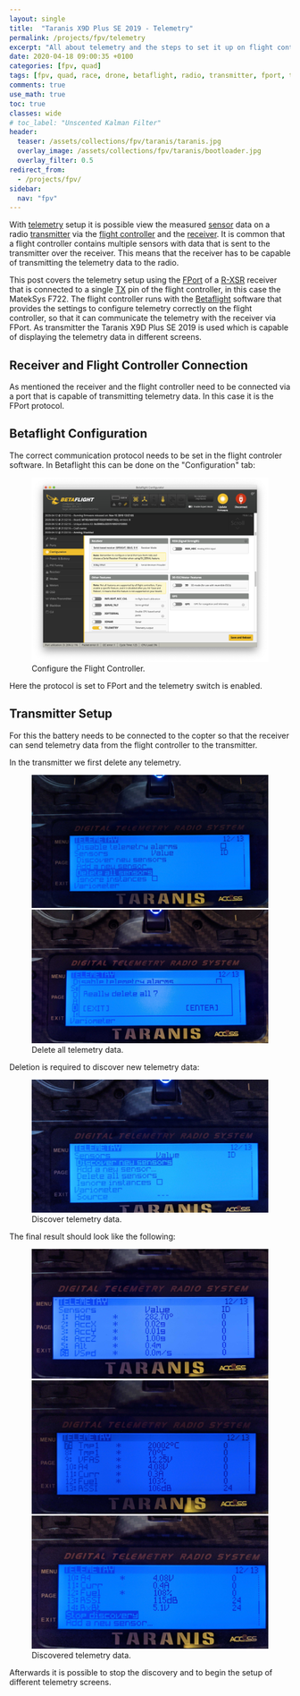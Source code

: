 ```yaml
---
layout: single
title:  "Taranis X9D Plus SE 2019 - Telemetry"
permalink: /projects/fpv/telemetry
excerpt: "All about telemetry and the steps to set it up on flight controller, receiver and transmitter."
date: 2020-04-18 09:00:35 +0100
categories: [fpv, quad]
tags: [fpv, quad, race, drone, betaflight, radio, transmitter, fport, telemetry, receiver]
comments: true
use_math: true
toc: true
classes: wide
# toc_label: "Unscented Kalman Filter"
header:
  teaser: /assets/collections/fpv/taranis/taranis.jpg
  overlay_image: /assets/collections/fpv/taranis/bootloader.jpg
  overlay_filter: 0.5
redirect_from:
  - /projects/fpv/
sidebar:
  nav: "fpv"
---
```


With [telemetry](/projects/fpv/glossar#telemetry) setup it is possible view the measured 
[sensor](/projects/fpv/glossar#sensor) data on a radio [transmitter](/projects/fpv/glossar#transmitter) 
via the [flight controller](/projects/fpv/glossar#flight-controller) and the [receiver](/projects/fpv/glossar#receiver). 
It is common that a flight controller contains multiple sensors with data that is sent to the transmitter over the receiver. 
This means that the receiver has to be capable of transmitting the telemetry data to the radio.

This post covers the telemetry setup using the [FPort](/projects/fpv/glossar#fport) of a [R-XSR](/projects/fpv/glossar#r-xsr) receiver
that is connected to a single [TX](/projects/fpv/glossar#tx) pin of the flight controller, in this case the MatekSys F722.
The flight controller runs with the [Betaflight](/projects/fpv/glossar#betaflight) software that provides the settings
to configure telemetry correctly on the flight controller, so that it can communicate the telemetry with the receiver via FPort.
As transmitter the Taranis X9D Plus SE 2019 is used which is capable of displaying the telemetry data in different screens.

## Receiver and Flight Controller Connection

As mentioned the receiver and the flight controller need to be connected via a port that is capable of transmitting 
telemetry data. In this case it is the FPort protocol. 

## Betaflight Configuration

The correct communication protocol needs to be set in the flight controler software. In Betaflight this can be done
on the "Configuration" tab:

<figure>
    <a href="/assets/collections/fpv/betaflight/betaflight-config-receiver.png"><img src="/assets/collections/fpv/betaflight/betaflight-config-receiver.png"></a>
    <figcaption>Configure the Flight Controller.</figcaption>
</figure>

Here the protocol is set to FPort and the telemetry switch is enabled.

## Transmitter Setup

For this the battery needs to be connected to the copter so that the receiver can send telemetry data from the flight controller to the transmitter.

In the transmitter we first delete any telemetry.

<figure class="half">
    <a href="/assets/collections/fpv/telemetry/01-telemetry-delete-all.jpg"><img src="/assets/collections/fpv/telemetry/01-telemetry-delete-all.jpg"></a>
    <a href="/assets/collections/fpv/telemetry/02-confirm-delete-all.jpg"><img src="/assets/collections/fpv/telemetry/02-confirm-delete-all.jpg"></a>
    <figcaption>Delete all telemetry data.</figcaption>
</figure>

Deletion is required to discover new telemetry data:

<figure>
    <a href="/assets/collections/fpv/telemetry/03-discover-new-sensors.jpg"><img src="/assets/collections/fpv/telemetry/03-discover-new-sensors.jpg"></a>
    <figcaption>Discover telemetry data.</figcaption>
</figure>

The final result should look like the following:

<figure class="third">
    <a href="/assets/collections/fpv/telemetry/04-telemetry-results.jpg"><img src="/assets/collections/fpv/telemetry/04-telemetry-results.jpg"></a>
    <a href="/assets/collections/fpv/telemetry/05-telemetry-results.jpg"><img src="/assets/collections/fpv/telemetry/05-telemetry-results.jpg"></a>
    <a href="/assets/collections/fpv/telemetry/06-telemetry-results.jpg"><img src="/assets/collections/fpv/telemetry/06-telemetry-results.jpg"></a>
    <figcaption>Discovered telemetry data.</figcaption>
</figure>

Afterwards it is possible to stop the discovery and to begin the setup of different telemetry screens.





